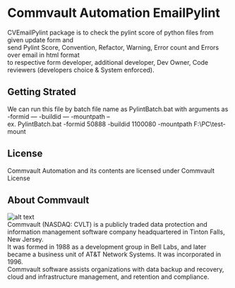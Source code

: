 <!DOCTYPE html>
<html>

<head>
  <meta charset="utf-8">
  <meta name="viewport" content="width=device-width, initial-scale=1.0">
  <title>Welcome file</title>
  <link rel="stylesheet" href="https://stackedit.io/style.css" />
</head>

<body class="stackedit">
  <div class="stackedit__html"><h1 id="commvault-automation-emailpylint">Commvault Automation EmailPylint</h1>
<p>CVEmailPylint package is to check the pylint score of python files from given update form and<br>
send Pylint Score, Convention, Refactor, Warning, Error count and Errors over email in html format<br>
to respective form developer, additional developer, Dev Owner, Code reviewers (developers choice &amp; System enforced).</p>
<h2 id="getting-strated">Getting Strated</h2>
<p>We can run this file by batch file name as PylintBatch.bat with arguments as  -formid — -buildid — -mountpath –<br>
ex.
PylintBatch.bat -formid 50888 -buildid 1100080 -mountpath F:\PC\test-mount</p>
<h2 id="license">License</h2>
<p>Commvault Automation and its contents are licensed under Commvault License</p>
<h2 id="about-commvault">About Commvault</h2>
<p>
<img src="https://pbs.twimg.com/profile_images/880089484322328576/GCsnnAe2_400x400.jpg" alt="alt text"><br>
Commvault (NASDAQ: CVLT) is a publicly traded data protection and information management software company headquartered in Tinton Falls, New Jersey.<br>
It was formed in 1988 as a development group in Bell Labs, and later became a business unit of AT&amp;T Network Systems. It was incorporated in 1996.<br>
Commvault software assists organizations with data backup and recovery, cloud and infrastructure management, and retention and compliance.</p>
</div>
</body>

</html>
